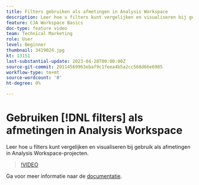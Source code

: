 ```yaml
---
title: Filters gebruiken als afmetingen in Analysis Workspace
description: Leer hoe u filters kunt vergelijken en visualiseren bij gebruik als afmetingen in Analysis Workspace-projecten.
feature: CJA Workspace Basics
doc-type: feature video
team: Technical Marketing
role: User
level: Beginner
thumbnail: 3419024.jpg
kt: 13151
last-substantial-update: 2023-04-28T00:00:00Z
source-git-commit: 20114569963ebaf9c1feea4b5a2cc568d66e6985
workflow-type: tm+mt
source-wordcount: '0'
ht-degree: 0%

---
```


# Gebruiken [!DNL filters] als afmetingen in Analysis Workspace

Leer hoe u filters kunt vergelijken en visualiseren bij gebruik als afmetingen in Analysis Workspace-projecten.

>[!VIDEO](https://video.tv.adobe.com/v/3419024/?learn=on&quality=12)

Ga voor meer informatie naar de [documentatie](https://experienceleague.adobe.com/docs/analytics-platform/using/cja-components/cja-filters/create-filters.html).
